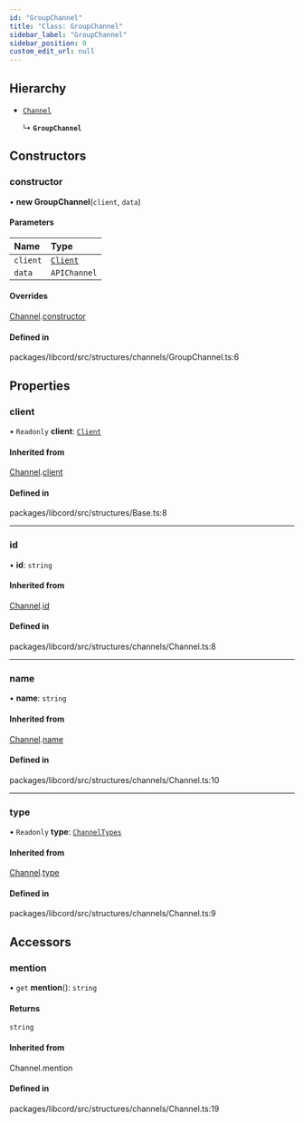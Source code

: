 ```yaml
---
id: "GroupChannel"
title: "Class: GroupChannel"
sidebar_label: "GroupChannel"
sidebar_position: 0
custom_edit_url: null
---
```


## Hierarchy

- [`Channel`](Channel.md)

  ↳ **`GroupChannel`**

## Constructors

### constructor

• **new GroupChannel**(`client`, `data`)

#### Parameters

| Name | Type |
| :------ | :------ |
| `client` | [`Client`](Client.md) |
| `data` | `APIChannel` |

#### Overrides

[Channel](Channel.md).[constructor](Channel.md#constructor)

#### Defined in

packages/libcord/src/structures/channels/GroupChannel.ts:6

## Properties

### client

• `Readonly` **client**: [`Client`](Client.md)

#### Inherited from

[Channel](Channel.md).[client](Channel.md#client)

#### Defined in

packages/libcord/src/structures/Base.ts:8

___

### id

• **id**: `string`

#### Inherited from

[Channel](Channel.md).[id](Channel.md#id)

#### Defined in

packages/libcord/src/structures/channels/Channel.ts:8

___

### name

• **name**: `string`

#### Inherited from

[Channel](Channel.md).[name](Channel.md#name)

#### Defined in

packages/libcord/src/structures/channels/Channel.ts:10

___

### type

• `Readonly` **type**: [`ChannelTypes`](../enums/ChannelTypes.md)

#### Inherited from

[Channel](Channel.md).[type](Channel.md#type)

#### Defined in

packages/libcord/src/structures/channels/Channel.ts:9

## Accessors

### mention

• `get` **mention**(): `string`

#### Returns

`string`

#### Inherited from

Channel.mention

#### Defined in

packages/libcord/src/structures/channels/Channel.ts:19
